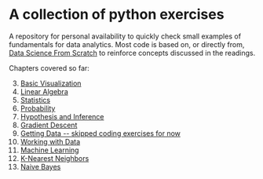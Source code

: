# A collection of python exercises 


A repository for personal availability to quickly check small examples of fundamentals for data analytics. Most code is based on, or directly from, [Data Science From Scratch](https://www.amazon.com/Data-Science-Scratch-Principles-Python/dp/149190142X/ref=sr_1_1?ie=UTF8&qid=1495155969&sr=8-1&keywords=data+science+from+scratch) to reinforce concepts discussed in the readings.


Chapters covered so far:

3.  [Basic Visualization](https://github.com/MattMatero/python_playground/tree/master/matplotlib_practice)
4.  [Linear Algebra](https://github.com/MattMatero/python_playground/tree/master/linear_algebra)
5.  [Statistics](https://github.com/MattMatero/python_playground/tree/master/statistics)
6.  [Probability](https://github.com/MattMatero/python_playground/tree/master/probability)
7.  [Hypothesis and Inference](https://github.com/MattMatero/python_playground/tree/master/hypothesis_and_inference)
8.  [Gradient Descent](https://github.com/MattMatero/python_playground/tree/master/gradient_descent)
9.  [Getting Data -- skipped coding exercises for now](https://github.com/MattMatero/python_playground)
10. [Working with Data](https://github.com/MattMatero/python_playground/tree/master/working_with_data)
11. [Machine Learning](https://github.com/MattMatero/python_playground/tree/master/machine_learning)
12. [K-Nearest Neighbors](https://github.com/MattMatero/python_playground/tree/master/nearest_neighbors)
13. [Naive Bayes](https://github.com/MattMatero/python_playground/tree/master/naive_bayes)